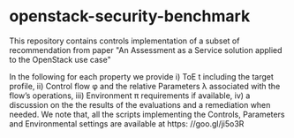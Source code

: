 # openstack-security-benchmark

 This repository contains controls implementation of a subset of recommendation from paper "An Assessment as a Service solution applied to the OpenStack use case"

 In the following for each property we provide i) ToE t including the target profile, ii) Control flow φ and the relative Parameters λ associated with the flow’s operations, iii) Environment π requirements if available, iv) a discussion on the the results of the evaluations and a remediation when needed. We note that, all the scripts implementing the Controls, Parameters and Environmental settings are available at https: //goo.gl/ji5o3R